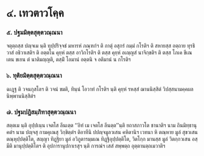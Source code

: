 <h1>๔. เทวตาวโคฺค</h1>
<h3>๕. ปฐมมิตฺตสุตฺตวณฺณนา</h3>
<p> จตุตฺถสฺส  ปญฺจเม นฺติ ทุปฺปริจฺจชํ มหารหํ ภณฺฑกํฯ ติ กาตุํ อสุกรํ กมฺมํ กโรติฯ ติ สหายสฺส อตฺถาย ทุรธิวาสํ อธิวาเสติฯ ติ อตฺตโน คุยฺหํ ตสฺส อาวิกโรติฯ ติ ตสฺส คุยฺหํ อเญฺญสํ นาจิกฺขติฯ ติ ตสฺส โภเค ขีเณ เตน ขเยน ตํ นาติมญฺญติ, ตสฺมิํ โอมานํ อตฺตนิ จ อติมานํ น กโรติฯ</p>


<h3>๖. ทุติยมิตฺตสุตฺตวณฺณนา</h3>
<p> ฉเฎฺฐ ติ วจนกุสโลฯ ติ วจนํ ขมติ, ทินฺนํ โอวาทํ กโรติฯ นฺติ คุยฺหํ รหสฺสํ ฌานนิสฺสิตํ วิปสฺสนามคฺคผลนิพฺพานนิสฺสิตํฯ</p>


<h3>๗. ปฐมปฎิสมฺภิทาสุตฺตวณฺณนา</h3>
<p> สตฺตเม  นฺติ อุปฺปเนฺน เจตโส ลีนเตฺต ‘‘อิทํ เม เจตโส ลีนตฺต’’นฺติ ยถาสภาวโต ชานาติฯ  นาม ถินมิทฺธานุคตํฯ  นาม ปญฺจสุ กามคุเณสุ  วิกฺขิตฺตํฯ ติอาทีนิ ปปญฺจมูลวเสน คหิตานิฯ เวทนา หิ ตณฺหาย มูลํ สุขวเสน ตณฺหุปฺปตฺติโต, สญฺญา ทิฎฺฐิยา มูลํ อวิภูตารมฺมเณ ทิฎฺฐิอุปฺปตฺติโต, วิตโกฺก มานสฺส มูลํ วิตกฺกวเสน อสฺมีติ มานุปฺปตฺติโตฯ ติ อุปการานุปกาเรสุฯ นฺติ การณํฯ เสสํ สพฺพตฺถ อุตฺตานตฺถเมวาติฯ</p>

</p>





